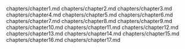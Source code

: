 chapters/chapter1.md
chapters/chapter2.md
chapters/chapter3.md
chapters/chapter4.md
chapters/chapter5.md
chapters/chapter6.md
chapters/chapter7.md
chapters/chapter8.md
chapters/chapter9.md
chapters/chapter10.md
chapters/chapter11.md
chapters/chapter12.md
chapters/chapter13.md
chapters/chapter14.md
chapters/chapter15.md
chapters/chapter16.md
chapters/chapter17.md
